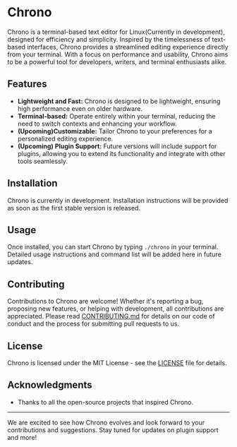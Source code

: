 # Chrono

Chrono is a terminal-based text editor for Linux(Currently in development), designed for efficiency and simplicity. Inspired by the timelessness of text-based interfaces, Chrono provides a streamlined editing experience directly from your terminal. With a focus on performance and usability, Chrono aims to be a powerful tool for developers, writers, and terminal enthusiasts alike.

## Features

- **Lightweight and Fast:** Chrono is designed to be lightweight, ensuring high performance even on older hardware.
- **Terminal-based:** Operate entirely within your terminal, reducing the need to switch contexts and enhancing your workflow.
- **(Upcoming)Customizable:** Tailor Chrono to your preferences for a personalized editing experience.
- **(Upcoming) Plugin Support:** Future versions will include support for plugins, allowing you to extend its functionality and integrate with other tools seamlessly.

## Installation

Chrono is currently in development. Installation instructions will be provided as soon as the first stable version is released.

## Usage

Once installed, you can start Chrono by typing `./chrono` in your terminal. Detailed usage instructions and command list will be added here in future updates.

## Contributing

Contributions to Chrono are welcome! Whether it's reporting a bug, proposing new features, or helping with development, all contributions are appreciated. Please read [CONTRIBUTING.md](CONTRIBUTING.md) for details on our code of conduct and the process for submitting pull requests to us.

## License

Chrono is licensed under the MIT License - see the [LICENSE](LICENSE.md) file for details.

## Acknowledgments

- Thanks to all the open-source projects that inspired Chrono.

---

We are excited to see how Chrono evolves and look forward to your contributions and suggestions. Stay tuned for updates on plugin support and more!
